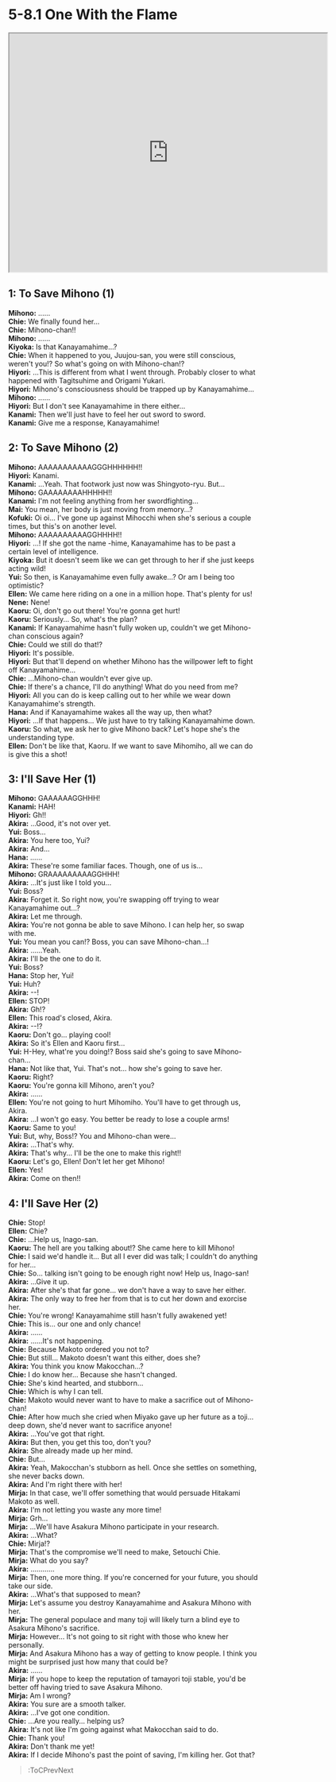 
5-8.1 One With the Flame
========================
[<iframe width="640" height="480" src="https://www.youtube.com/embed/5gFX1bu-7Rc"></iframe>](:Iframe)  

## 1: To Save Mihono (1\)
**Mihono:** \.\.\.\.\.\.  
**Chie:** We finally found her\.\.\.  
**Chie:** Mihono-chan\!\!  
**Mihono:** \.\.\.\.\.\.  
**Kiyoka:** Is that Kanayamahime\.\.\.\?  
**Chie:** When it happened to you, Juujou-san, you were still conscious, weren't you\!\? So what's going on with Mihono-chan\!\?  
**Hiyori:** \.\.\.This is different from what I went through\. Probably closer to what happened with Tagitsuhime and Origami Yukari\.  
**Hiyori:** Mihono's consciousness should be trapped up by Kanayamahime\.\.\.  
**Mihono:** \.\.\.\.\.\.  
**Hiyori:** But I don't see Kanayamahime in there either\.\.\.  
**Kanami:** Then we'll just have to feel her out sword to sword\.  
**Kanami:** Give me a response, Kanayamahime\!  

## 2: To Save Mihono (2\)
**Mihono:** AAAAAAAAAAAGGGHHHHHH\!\!  
**Hiyori:** Kanami\.  
**Kanami:** \.\.\.Yeah\. That footwork just now was Shingyoto-ryu\. But\.\.\.  
**Mihono:** GAAAAAAAAHHHHH\!\!  
**Kanami:** I'm not feeling anything from her swordfighting\.\.\.  
**Mai:** You mean, her body is just moving from memory\.\.\.\?  
**Kofuki:** Oi oi\.\.\. I've gone up against Mihocchi when she's serious a couple times, but this's on another level\.  
**Mihono:** AAAAAAAAAAGGHHHH\!\!  
**Hiyori:** \.\.\.\! If she got the name -hime, Kanayamahime has to be past a certain level of intelligence\.  
**Kiyoka:** But it doesn't seem like we can get through to her if she just keeps acting wild\!  
**Yui:** So then, is Kanayamahime even fully awake\.\.\.\? Or am I being too optimistic\?  
**Ellen:** We came here riding on a one in a million hope\. That's plenty for us\!  
**Nene:** Nene\!  
**Kaoru:** Oi, don't go out there\! You're gonna get hurt\!  
**Kaoru:** Seriously\.\.\. So, what's the plan\?  
**Kanami:** If Kanayamahime hasn't fully woken up, couldn't we get Mihono-chan conscious again\?  
**Chie:** Could we still do that\!\?  
**Hiyori:** It's possible\.  
**Hiyori:** But that'll depend on whether Mihono has the willpower left to fight off Kanayamahime\.\.\.  
**Chie:** \.\.\.Mihono-chan wouldn't ever give up\.  
**Chie:** If there's a chance, I'll do anything\! What do you need from me\?  
**Hiyori:** All you can do is keep calling out to her while we wear down Kanayamahime's strength\.  
**Hana:** And if Kanayamahime wakes all the way up, then what\?  
**Hiyori:** \.\.\.If that happens\.\.\. We just have to try talking Kanayamahime down\.  
**Kaoru:** So what, we ask her to give Mihono back\? Let's hope she's the understanding type\.  
**Ellen:** Don't be like that, Kaoru\. If we want to save Mihomiho, all we can do is give this a shot\!  

## 3: I'll Save Her (1\)
**Mihono:** GAAAAAAGGHHH\!  
**Kanami:** HAH\!  
**Hiyori:** Gh\!\!  
**Akira:** \.\.\.Good, it's not over yet\.  
**Yui:** Boss\.\.\.  
**Akira:** You here too, Yui\?  
**Akira:** And\.\.\.  
**Hana:** \.\.\.\.\.\.  
**Akira:** These're some familiar faces\. Though, one of us is\.\.\.  
**Mihono:** GRAAAAAAAAAGGHHH\!  
**Akira:** \.\.\.It's just like I told you\.\.\.  
**Yui:** Boss\?  
**Akira:** Forget it\. So right now, you're swapping off trying to wear Kanayamahime out\.\.\.\?  
**Akira:** Let me through\.  
**Akira:** You're not gonna be able to save Mihono\. I can help her, so swap with me\.  
**Yui:** You mean you can\!\? Boss, you can save Mihono-chan\.\.\.\!  
**Akira:** \.\.\.\.\.\.Yeah\.  
**Akira:** I'll be the one to do it\.  
**Yui:** Boss\?  
**Hana:** Stop her, Yui\!  
**Yui:** Huh\?  
**Akira:** --\!  
**Ellen:** STOP\!  
**Akira:** Gh\!\?  
**Ellen:** This road's closed, Akira\.  
**Akira:** --\!\?  
**Kaoru:** Don't go\.\.\. playing cool\!  
**Akira:** So it's Ellen and Kaoru first\.\.\.  
**Yui:** H-Hey, what're you doing\!\? Boss said she's going to save Mihono-chan\.\.\.  
**Hana:** Not like that, Yui\. That's not\.\.\. how she's going to save her\.  
**Kaoru:** Right\?  
**Kaoru:** You're gonna kill Mihono, aren't you\?  
**Akira:** \.\.\.\.\.\.  
**Ellen:** You're not going to hurt Mihomiho\. You'll have to get through us, Akira\.  
**Akira:** \.\.\.I won't go easy\. You better be ready to lose a couple arms\!  
**Kaoru:** Same to you\!  
**Yui:** But, why, Boss\!\? You and Mihono-chan were\.\.\.  
**Akira:** \.\.\.That's why\.  
**Akira:** That's why\.\.\. I'll be the one to make this right\!\!  
**Kaoru:** Let's go, Ellen\! Don't let her get Mihono\!  
**Ellen:** Yes\!  
**Akira:** Come on then\!\!  

## 4: I'll Save Her (2\)
**Chie:** Stop\!  
**Ellen:** Chie\?  
**Chie:** \.\.\.Help us, Inago-san\.  
**Kaoru:** The hell are you talking about\!\? She came here to kill Mihono\!  
**Chie:** I said we'd handle it\.\.\. But all I ever did was talk; I couldn't do anything for her\.\.\.  
**Chie:** So\.\.\. talking isn't going to be enough right now\! Help us, Inago-san\!  
**Akira:** \.\.\.Give it up\.  
**Akira:** After she's that far gone\.\.\. we don't have a way to save her either\.  
**Akira:** The only way to free her from that is to cut her down and exorcise her\.  
**Chie:** You're wrong\! Kanayamahime still hasn't fully awakened yet\!   
**Chie:** This is\.\.\. our one and only chance\!  
**Akira:** \.\.\.\.\.\.  
**Akira:** \.\.\.\.\.\.It's not happening\.  
**Chie:** Because Makoto ordered you not to\?  
**Chie:** But still\.\.\. Makoto doesn't want this either, does she\?  
**Akira:** You think you know Makocchan\.\.\.\?  
**Chie:** I do know her\.\.\. Because she hasn't changed\.  
**Chie:** She's kind hearted, and stubborn\.\.\.  
**Chie:** Which is why I can tell\.  
**Chie:** Makoto would never want to have to make a sacrifice out of Mihono-chan\!  
**Chie:** After how much she cried when Miyako gave up her future as a toji\.\.\. deep down, she'd never want to sacrifice anyone\!  
**Akira:** \.\.\.You've got that right\.  
**Akira:** But then, you get this too, don't you\?  
**Akira:** She already made up her mind\.  
**Chie:** But\.\.\.  
**Akira:** Yeah, Makocchan's stubborn as hell\. Once she settles on something, she never backs down\.  
**Akira:** And I'm right there with her\!  
**Mirja:** In that case, we'll offer something that would persuade Hitakami Makoto as well\.  
**Akira:** I'm not letting you waste any more time\!  
**Mirja:** Grh\.\.\.  
**Mirja:** \.\.\.We'll have Asakura Mihono participate in your research\.  
**Akira:** \.\.\.What\?  
**Chie:** Mirja\!\?  
**Mirja:** That's the compromise we'll need to make, Setouchi Chie\.  
**Mirja:** What do you say\?  
**Akira:** \.\.\.\.\.\.\.\.\.\.\.\.  
**Mirja:** Then, one more thing\. If you're concerned for your future, you should take our side\.  
**Akira:** \.\.\.What's that supposed to mean\?  
**Mirja:** Let's assume you destroy Kanayamahime and Asakura Mihono with her\.  
**Mirja:** The general populace and many toji will likely turn a blind eye to Asakura Mihono's sacrifice\.  
**Mirja:** However\.\.\. It's not going to sit right with those who knew her personally\.  
**Mirja:** And Asakura Mihono has a way of getting to know people\. I think you might be surprised just how many that could be\?  
**Akira:** \.\.\.\.\.\.  
**Mirja:** If you hope to keep the reputation of tamayori toji stable, you'd be better off having tried to save Asakura Mihono\.  
**Mirja:** Am I wrong\?  
**Akira:** You sure are a smooth talker\.  
**Akira:** \.\.\.I've got one condition\.  
**Chie:** \.\.\.Are you really\.\.\. helping us\?  
**Akira:** It's not like I'm going against what Makocchan said to do\.  
**Chie:** Thank you\!  
**Akira:** Don't thank me yet\!  
**Akira:** If I decide Mihono's past the point of saving, I'm killing her\. Got that\?  
> :ToCPrevNext